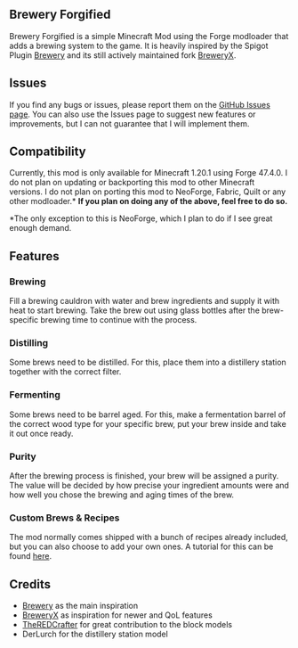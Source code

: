 ## Brewery Forgified
Brewery Forgified is a simple Minecraft Mod using the Forge modloader that adds a brewing system to the game.
It is heavily inspired by the Spigot Plugin [Brewery](https://www.spigotmc.org/resources/brewery.3082/) and its still actively maintained fork [BreweryX](https://www.spigotmc.org/resources/breweryx.114777/).

## Issues
If you find any bugs or issues, please report them on the [GitHub Issues page](https://github.com/Fabian2611/brewerymod/issues/).
You can also use the Issues page to suggest new features or improvements, but I can not guarantee that I will implement them.

## Compatibility
Currently, this mod is only available for Minecraft 1.20.1 using Forge 47.4.0.
I do not plan on updating or backporting this mod to other Minecraft versions.
I do not plan on porting this mod to NeoForge, Fabric, Quilt or any other modloader.*
**If you plan on doing any of the above, feel free to do so.**

*The only exception to this is NeoForge, which I plan to do if I see great enough demand.

## Features
### Brewing
Fill a brewing cauldron with water and brew ingredients and supply it with heat to start brewing. Take the brew out using glass bottles after the brew-specific brewing time to continue with the process.
### Distilling
Some brews need to be distilled. For this, place them into a distillery station together with the correct filter.
### Fermenting
Some brews need to be barrel aged. For this, make a fermentation barrel of the correct wood type for your specific brew, put your brew inside and take it out once ready.
### Purity
After the brewing process is finished, your brew will be assigned a purity. The value will be decided by how precise your ingredient amounts were and how well you chose the brewing and aging times of the brew.
### Custom Brews & Recipes
The mod normally comes shipped with a bunch of recipes already included, but you can also choose to add your own ones. A tutorial for this can be found [here](./custom_recipes.md).

## Credits
- [Brewery](https://www.spigotmc.org/resources/brewery.3082/) as the main inspiration
- [BreweryX](https://www.spigotmc.org/resources/breweryx.114777/) as inspiration for newer and QoL features
- [TheREDCrafter](https://github.com/TheREDCraafter) for great contribution to the block models
- DerLurch for the distillery station model

